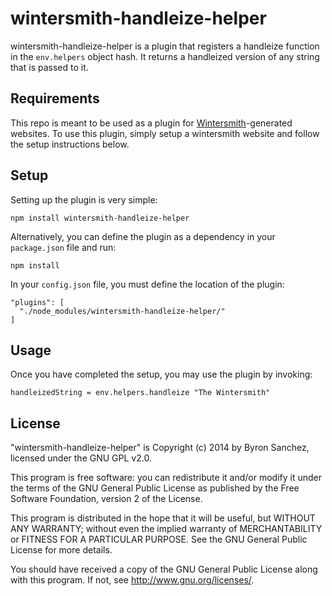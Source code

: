 # wintersmith-handleize-helper

wintersmith-handleize-helper is a plugin that registers a handleize function in 
the `env.helpers` object hash. It returns a handleized version of any string 
that is passed to it.

## Requirements

This repo is meant to be used as a plugin for 
[Wintersmith](https://github.com/jnordberg/wintersmith)-generated websites. To 
use this plugin, simply setup a wintersmith website and follow the setup 
instructions below.

## Setup

Setting up the plugin is very simple:

    npm install wintersmith-handleize-helper

Alternatively, you can define the plugin as a dependency in your `package.json` file and run:

    npm install

In your `config.json` file, you must define the location of the plugin:

    "plugins": [
      "./node_modules/wintersmith-handleize-helper/"
    ]

## Usage

Once you have completed the setup, you may use the plugin by invoking:

    handleizedString = env.helpers.handleize "The Wintersmith"

## License

"wintersmith-handleize-helper" is Copyright (c) 2014 by Byron Sanchez, licensed
under the GNU GPL v2.0.

This program is free software: you can redistribute it and/or modify it under
the terms of the GNU General Public License as published by the Free Software
Foundation, version 2 of the License.

This program is distributed in the hope that it will be useful, but WITHOUT ANY
WARRANTY; without even the implied warranty of MERCHANTABILITY or FITNESS FOR A
PARTICULAR PURPOSE. See the GNU General Public License for more details.

You should have received a copy of the GNU General Public License along with
this program. If not, see <http://www.gnu.org/licenses/>.

